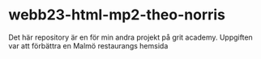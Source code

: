 # webb23-html-mp2-theo-norris
Det här repository är en för min andra projekt på grit academy. Uppgiften var att förbättra en Malmö restaurangs hemsida
